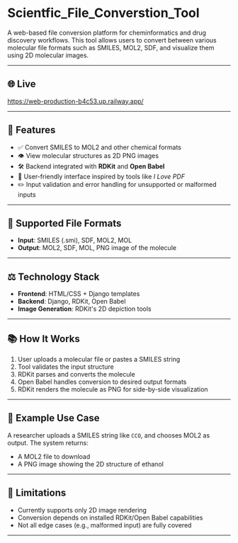 # Scientfic_File_Converstion_Tool

A web-based file conversion platform for cheminformatics and drug discovery workflows. This tool allows users to convert between various molecular file formats such as SMILES, MOL2, SDF, and visualize them using 2D molecular images.

---

## 🌐 Live 

https://web-production-b4c53.up.railway.app/

---

## 🚀 Features

- ✅ Convert SMILES to MOL2 and other chemical formats
- 👁️ View molecular structures as 2D PNG images
- 🛠️ Backend integrated with **RDKit** and **Open Babel**
- 📁 User-friendly interface inspired by tools like *I Love PDF*
- ✏️ Input validation and error handling for unsupported or malformed inputs

---

## 📄 Supported File Formats

- **Input**: SMILES (.smi), SDF, MOL2, MOL
- **Output**: MOL2, SDF, MOL, PNG image of the molecule

---

## ⚖️ Technology Stack

- **Frontend**: HTML/CSS + Django templates 
- **Backend**: Django, RDKit, Open Babel
- **Image Generation**: RDKit's 2D depiction tools

---

## 📚 How It Works

1. User uploads a molecular file or pastes a SMILES string
2. Tool validates the input structure
3. RDKit parses and converts the molecule
4. Open Babel handles conversion to desired output formats
5. RDKit renders the molecule as PNG for side-by-side visualization

---

## 📅 Example Use Case

A researcher uploads a SMILES string like `CCO`, and chooses MOL2 as output. The system returns:

- A MOL2 file to download
- A PNG image showing the 2D structure of ethanol

---


## 🚫 Limitations

- Currently supports only 2D image rendering
- Conversion depends on installed RDKit/Open Babel capabilities
- Not all edge cases (e.g., malformed input) are fully covered

---


